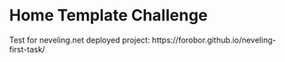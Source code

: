 <h1>Home Template Challenge</h1>
Test for neveling.net
deployed project: https://forobor.github.io/neveling-first-task/